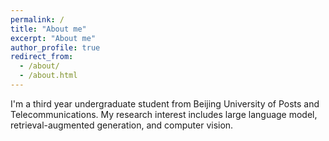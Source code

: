 ```yaml
---
permalink: /
title: "About me"
excerpt: "About me"
author_profile: true
redirect_from: 
  - /about/
  - /about.html
---
```


I'm a third year undergraduate student from Beijing University of Posts and Telecommunications. My research interest includes large language model, retrieval-augmented generation, and computer vision.
